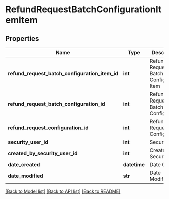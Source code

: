 # RefundRequestBatchConfigurationItemItem

## Properties
Name | Type | Description | Notes
------------ | ------------- | ------------- | -------------
**refund_request_batch_configuration_item_id** | **int** | Refund Request Batch Configuration Item | [optional] 
**refund_request_batch_configuration_id** | **int** | Refund Request Batch Configuration | [optional] 
**refund_request_configuration_id** | **int** | Refund Request Configuration | [optional] 
**security_user_id** | **int** | Security User | [optional] 
**created_by_security_user_id** | **int** | Created By Security User | [optional] 
**date_created** | **datetime** | Date Created | [optional] 
**date_modified** | **str** | Date Modified | [optional] 

[[Back to Model list]](../README.md#documentation-for-models) [[Back to API list]](../README.md#documentation-for-api-endpoints) [[Back to README]](../README.md)


